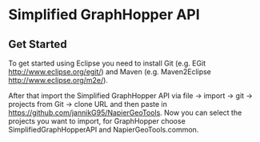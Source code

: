 # Simplified GraphHopper API

## Get Started

To get started using Eclipse you need to install Git (e.g. EGit http://www.eclipse.org/egit/) and Maven (e.g. Maven2Eclipse http://www.eclipse.org/m2e/). 

After that import the Simplified GraphHopper API via file -> import -> git -> projects from Git -> clone URL and then paste in https://github.com/jannikG95/NapierGeoTools. Now you can select the projects you want to import, for GraphHopper choose SimplifiedGraphHopperAPI and NapierGeoTools.common.
